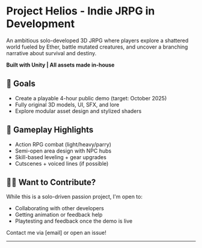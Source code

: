 # Project Helios - Indie JRPG in Development

An ambitious solo-developed 3D JRPG where players explore a shattered world fueled by Ether, battle mutated creatures, and uncover a branching narrative about survival and destiny.

**Built with Unity | All assets made in-house**

## 🚀 Goals
- Create a playable 4-hour public demo (target: October 2025)
- Fully original 3D models, UI, SFX, and lore
- Explore modular asset design and stylized shaders

## 👾 Gameplay Highlights
- Action RPG combat (light/heavy/parry)
- Semi-open area design with NPC hubs
- Skill-based leveling + gear upgrades
- Cutscenes + voiced lines (if possible)

## 🧑‍💻 Want to Contribute?
While this is a solo-driven passion project, I'm open to:
- Collaborating with other developers
- Getting animation or feedback help
- Playtesting and feedback once the demo is live

Contact me via [email] or open an issue!

---
